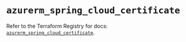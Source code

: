 # `azurerm_spring_cloud_certificate`

Refer to the Terraform Registry for docs: [`azurerm_spring_cloud_certificate`](https://registry.terraform.io/providers/hashicorp/azurerm/4.2.0/docs/resources/spring_cloud_certificate).

